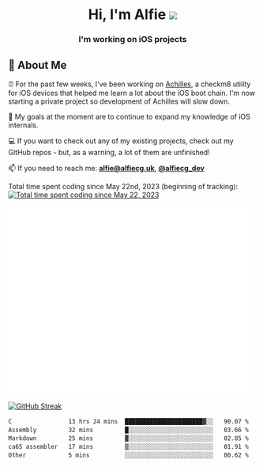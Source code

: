 <h1 align="center">Hi, I'm Alfie <img src="https://raw.githubusercontent.com/MartinHeinz/MartinHeinz/master/wave.gif" width="30px"></h1>
<h3 align="center">I'm working on iOS projects</h3>


## 📖 About Me

⏰ For the past few weeks, I've been working on [Achilles](https://github.com/alfiecg24/Achilles), a checkm8 utility for iOS devices that helped me learn a lot about the iOS boot chain. I'm now starting a private project so development of Achilles will slow down.

🎯 My goals at the moment are to  continue to expand my knowledge of iOS internals.

💻 If you want to check out any of my existing projects, check out my GitHub repos - but, as a warning, a lot of them are unfinished!

📫 If you need to reach me: **alfie@alfiecg.uk**, **[@alfiecg_dev](https://twitter.com/alfiecg_dev)**

Total time spent coding since May 22nd, 2023 (beginning of tracking): [![Total time spent coding since May 22, 2023](https://wakatime.com/badge/user/61592169-b9cf-4af8-b6fa-8ac7d4369b01.svg)](https://wakatime.com/@61592169-b9cf-4af8-b6fa-8ac7d4369b01)


<img align="center" src="/github-metrics.svg" alt="Metrics" width="500">

[![GitHub Streak](https://streak-stats.demolab.com/?user=alfiecg24)](https://git.io/streak-stats)

<!--START_SECTION:waka-->

```txt
C                13 hrs 24 mins  ██████████████████████▓░░   90.07 %
Assembly         32 mins         █░░░░░░░░░░░░░░░░░░░░░░░░   03.66 %
Markdown         25 mins         ▓░░░░░░░░░░░░░░░░░░░░░░░░   02.85 %
ca65 assembler   17 mins         ▒░░░░░░░░░░░░░░░░░░░░░░░░   01.91 %
Other            5 mins          ░░░░░░░░░░░░░░░░░░░░░░░░░   00.62 %
```

<!--END_SECTION:waka-->
